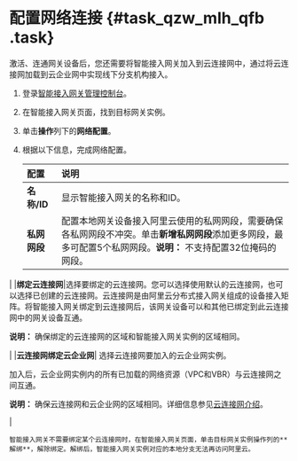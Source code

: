 # 配置网络连接 {#task_qzw_mlh_qfb .task}

激活、连通网关设备后，您还需要将智能接入网关加入到云连接网中，通过将云连接网加载到云企业网中实现线下分支机构接入。

1.  登录[智能接入网关管理控制台](https://smartag.console.aliyun.com/)。 
2.  在智能接入网关页面，找到目标网关实例。 
3.  单击**操作**列下的**网络配置**。 
4.  根据以下信息，完成网络配置。 

    |配置|说明|
    |:-|:-|
    |**名称/ID**|显示智能接入网关的名称和ID。|
    |**私网网段**|配置本地网关设备接入阿里云使用的私网网段，需要确保各私网网段不冲突。单击**新增私网网段**添加更多网段，最多可配置5个私网网段。**说明：** 不支持配置32位掩码的网段。

|
    |**绑定云连接网**|选择要绑定的云连接网。您可以选择使用默认的云连接网，也可以选择已创建的云连接网。云连接网是由阿里云分布式接入网关组成的设备接入矩阵。将智能接入网关绑定到云连接网后，该网关设备可以和其他已绑定到此云连接网中的网关设备互通。

**说明：** 确保绑定的云连接网的区域和智能接入网关实例的区域相同。

|
    |**云连接网绑定云企业网**| 选择云连接网要加入的云企业网实例。

 加入后，云企业网实例内的所有已加载的网络资源（VPC和VBR）与云连接网之间互通。

**说明：** 确保云连接网和云企业网的区域相同。详细信息参见[云连接网介绍](../../../../../cn.zh-CN/控制台配置指南/管理云连接网/云连接网介绍.md#)。

 |

    智能接入网关不需要绑定某个云连接网时，在智能接入网关页面，单击目标网关实例操作列的**解绑**，解除绑定。解绑后，智能接入网关实例对应的本地分支无法再访问阿里云。


